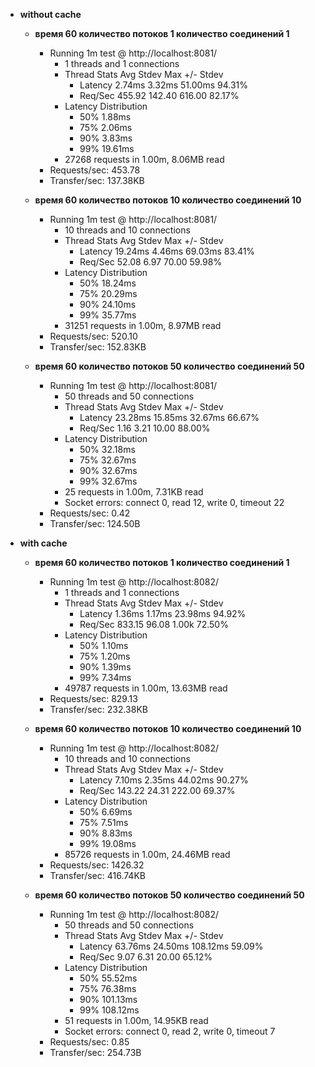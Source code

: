 * **without cache**
  * **время 60 количество потоков 1 количество соединений 1**
    * Running 1m test @ http://localhost:8081/
      * 1 threads and 1 connections
      * Thread Stats   Avg      Stdev     Max   +/- Stdev
        * Latency     2.74ms    3.32ms  51.00ms   94.31%
        * Req/Sec   455.92    142.40   616.00     82.17%
      * Latency Distribution
         * 50%    1.88ms
         * 75%    2.06ms
         * 90%    3.83ms
         * 99%   19.61ms
      * 27268 requests in 1.00m, 8.06MB read
    * Requests/sec:    453.78
    * Transfer/sec:    137.38KB
   
  * **время 60 количество потоков 10 количество соединений 10**
    * Running 1m test @ http://localhost:8081/
      * 10 threads and 10 connections
      * Thread Stats   Avg      Stdev     Max   +/- Stdev
        * Latency    19.24ms    4.46ms  69.03ms   83.41%
        * Req/Sec    52.08      6.97    70.00     59.98%
      * Latency Distribution
         * 50%   18.24ms
         * 75%   20.29ms
         * 90%   24.10ms
         * 99%   35.77ms
      * 31251 requests in 1.00m, 8.97MB read
    * Requests/sec:    520.10
    * Transfer/sec:    152.83KB
   
  * **время 60 количество потоков 50 количество соединений 50**
    * Running 1m test @ http://localhost:8081/
      * 50 threads and 50 connections
      * Thread Stats   Avg      Stdev     Max   +/- Stdev
        * Latency    23.28ms   15.85ms  32.67ms   66.67%
        * Req/Sec     1.16      3.21    10.00     88.00%
      * Latency Distribution
         * 50%   32.18ms
         * 75%   32.67ms
         * 90%   32.67ms
         * 99%   32.67ms
      * 25 requests in 1.00m, 7.31KB read
      * Socket errors: connect 0, read 12, write 0, timeout 22
    * Requests/sec:      0.42
    * Transfer/sec:     124.50B
 
* **with cache**
  * **время 60 количество потоков 1 количество соединений 1**
    * Running 1m test @ http://localhost:8082/
      * 1 threads and 1 connections
      * Thread Stats   Avg      Stdev     Max   +/- Stdev
        * Latency     1.36ms    1.17ms  23.98ms   94.92%
        * Req/Sec   833.15     96.08     1.00k    72.50%
      * Latency Distribution
         * 50%    1.10ms
         * 75%    1.20ms
         * 90%    1.39ms
         * 99%    7.34ms
      * 49787 requests in 1.00m, 13.63MB read
    * Requests/sec:    829.13
    * Transfer/sec:    232.38KB
   
  * **время 60 количество потоков 10 количество соединений 10**
    * Running 1m test @ http://localhost:8082/
      * 10 threads and 10 connections
      * Thread Stats   Avg      Stdev     Max   +/- Stdev
        * Latency     7.10ms    2.35ms  44.02ms   90.27%
        * Req/Sec   143.22     24.31   222.00     69.37%
      * Latency Distribution
         * 50%    6.69ms
         * 75%    7.51ms
         * 90%    8.83ms
         * 99%   19.08ms
      * 85726 requests in 1.00m, 24.46MB read
    * Requests/sec:   1426.32
    * Transfer/sec:    416.74KB
   
  * **время 60 количество потоков 50 количество соединений 50**
    * Running 1m test @ http://localhost:8082/
      * 50 threads and 50 connections
      * Thread Stats   Avg      Stdev     Max   +/- Stdev
        * Latency    63.76ms   24.50ms 108.12ms   59.09%
        * Req/Sec     9.07      6.31    20.00     65.12%
      * Latency Distribution
         * 50%   55.52ms
         * 75%   76.38ms
         * 90%  101.13ms
         * 99%  108.12ms
      * 51 requests in 1.00m, 14.95KB read
      * Socket errors: connect 0, read 2, write 0, timeout 7
    * Requests/sec:      0.85
    * Transfer/sec:     254.73B

